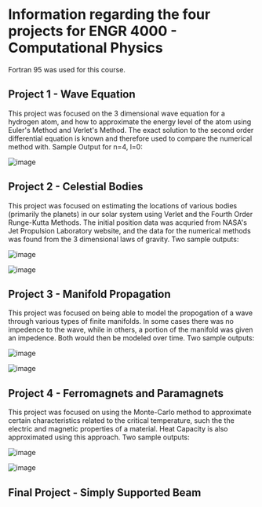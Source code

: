 # Information regarding the four projects for ENGR 4000 - Computational Physics

Fortran 95 was used for this course.

## Project 1 - Wave Equation
This project was focused on the 3 dimensional wave equation for a hydrogen atom, and how to approximate the energy level of the atom using Euler's Method and Verlet's Method. The exact solution to the second order differential equation is known and therefore used to compare the numerical method with. Sample Output for n=4, l=0:

![image](https://user-images.githubusercontent.com/51432157/116415645-399cab80-a7ff-11eb-86fb-5b3dedff5b89.png)


## Project 2 - Celestial Bodies
This project was focused on estimating the locations of various bodies (primarily the planets) in our solar system using Verlet and the Fourth Order Runge-Kutta Methods. The initial position data was acquried from NASA's Jet Propulsion Laboratory website, and the data for the numerical methods was found from the 3 dimensional laws of gravity. Two sample outputs:

![image](https://user-images.githubusercontent.com/51432157/116417210-abc1c000-a800-11eb-9b5c-8cee714a33e0.png)

![image](https://user-images.githubusercontent.com/51432157/116417252-b419fb00-a800-11eb-91c7-4e0ffb2ae2fb.png)


## Project 3 - Manifold Propagation
This project was focused on being able to model the propogation of a wave through various types of finite manifolds. In some cases there was no impedence to the wave, while in others, a portion of the manifold was given an impedence. Both would then be modeled over time. Two sample outputs:

![image](https://user-images.githubusercontent.com/51432157/116420677-d19c9400-a803-11eb-873f-e06145bc63cd.png)

![image](https://user-images.githubusercontent.com/51432157/116420712-dc572900-a803-11eb-883b-973d0450b3f4.png)


## Project 4 - Ferromagnets and Paramagnets
This project was focused on using the Monte-Carlo method to approximate certain characteristics related to the critical temperature, such the the electric and magnetic properties of a material. Heat Capacity is also approximated using this approach. Two sample outputs:

![image](https://user-images.githubusercontent.com/51432157/116422095-052bee00-a805-11eb-9ce5-96177858868a.png)


![image](https://user-images.githubusercontent.com/51432157/116422037-f9402c00-a804-11eb-82c2-09cde3350a9b.png)


## Final Project - Simply Supported Beam
